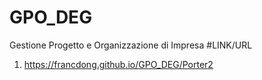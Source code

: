 # GPO_DEG
Gestione Progetto e Organizzazione di Impresa
#LINK/URL
1. https://francdong.github.io/GPO_DEG/Porter2
